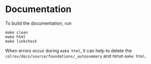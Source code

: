 # Documentation

To build the documentation, run

```
make clean
make html
make linkcheck
```

When errors occur during `make html`, it can help to delete the `colrev/docs/source/foundations/_autosummary` and rerun `make html`.
